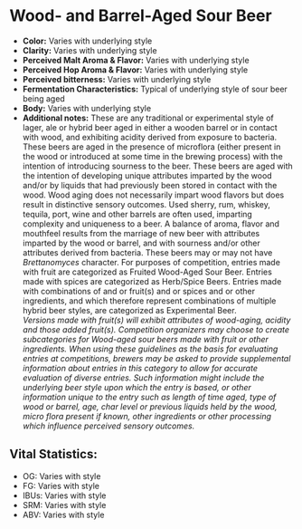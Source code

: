 # Wood- and Barrel-Aged Sour Beer

- **Color:** Varies with underlying style
- **Clarity:** Varies with underlying style
- **Perceived Malt Aroma & Flavor:** Varies with underlying style
- **Perceived Hop Aroma & Flavor:** Varies with underlying style
- **Perceived bitterness:** Varies with underlying style
- **Fermentation Characteristics:** Typical of underlying style of sour beer being aged
- **Body:** Varies with underlying style
- **Additional notes:** These are any traditional or experimental style of lager, ale or hybrid beer aged in either a wooden barrel or in contact with wood, and exhibiting acidity derived from exposure to bacteria. These beers are aged in the presence of microflora (either present in the wood or introduced at some time in the brewing process) with the intention of introducing sourness to the beer. These beers are aged with the intention of developing unique attributes imparted by the wood and/or by liquids that had previously been stored in contact with the wood. Wood aging does not necessarily impart wood flavors but does result in distinctive sensory outcomes. Used sherry, rum, whiskey, tequila, port, wine and other barrels are often used, imparting complexity and uniqueness to a beer. A balance of aroma, flavor and mouthfeel results from the marriage of new beer with attributes imparted by the wood or barrel, and with sourness and/or other attributes derived from bacteria. These beers may or may not have _Brettanomyces_ character. For purposes of competition, entries made with fruit are categorized as Fruited Wood-Aged Sour Beer. Entries made with spices are categorized as Herb/Spice Beers. Entries made with combinations of and or fruit(s) and or spices and or other ingredients, and which therefore represent combinations of multiple hybrid beer styles, are categorized as Experimental Beer.<br/>
_Versions made with fruit(s) will exhibit attributes of wood-aging, acidity and those added fruit(s). Competition organizers may choose to create subcategories for Wood-aged sour beers made with fruit or other ingredients. When using these guidelines as the basis for evaluating entries at competitions, brewers may be asked to provide supplemental information about entries in this category to allow for accurate evaluation of diverse entries. Such information might include the underlying beer style upon which the entry is based, or other information unique to the entry such as length of time aged, type of wood or barrel, age, char level or previous liquids held by the wood, micro flora present if known, other ingredients or other processing which influence perceived sensory outcomes._


## Vital Statistics:

- OG: Varies with style 
- FG: Varies with style 
- IBUs: Varies with style 
- SRM: Varies with style 
- ABV: Varies with style 
